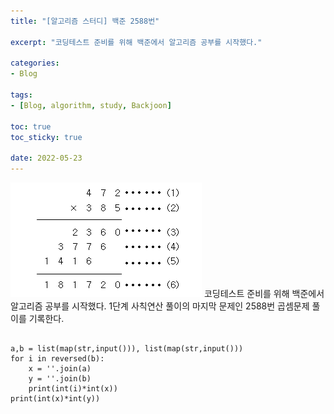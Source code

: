 ```yaml
--- 
title: "[알고리즘 스터디] 백준 2588번" 

excerpt: "코딩테스트 준비를 위해 백준에서 알고리즘 공부를 시작했다." 

categories: 
- Blog 

tags: 
- [Blog, algorithm, study, Backjoon]

toc: true
toc_sticky: true

date: 2022-05-23
--- 
```


<img src="/_image/1.png">
코딩테스트 준비를 위해 백준에서 알고리즘 공부를 시작했다.
1단계 사칙연산 풀이의 마지막 문제인 2588번 곱셈문제 풀이를 기록한다.

<pre>
<code>
a,b = list(map(str,input())), list(map(str,input()))
for i in reversed(b):
    x = ''.join(a)
    y = ''.join(b)
    print(int(i)*int(x))
print(int(x)*int(y))
</code>
</pre>
